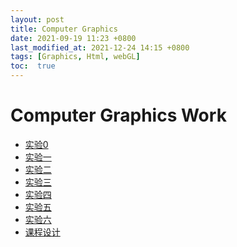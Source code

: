 ```yaml
---
layout: post
title: Computer Graphics
date: 2021-09-19 11:23 +0800
last_modified_at: 2021-12-24 14:15 +0800
tags: [Graphics, Html, webGL]
toc:  true
---
```


<html>
<body>
    <h1>Computer Graphics Work</h1>
    <ul>
        <li><a href = "../../../../start.html">实验0</a></li>
        <li><a href = "../../../../Lab2.html">实验一</a></li>
        <li><a href = "../../../../lab02.html">实验二</a></li>
        <li><a href = "../../../../lab3.html">实验三</a></li>
        <li><a href = "../../../../lab4.html">实验四</a></li>
        <li><a href = "../../../../lab5.html">实验五</a></li>
        <li><a href = "../../../../lab6.html">实验六</a></li>
        <li><a href = "../../../../colud and bird.html">课程设计</a></li>


